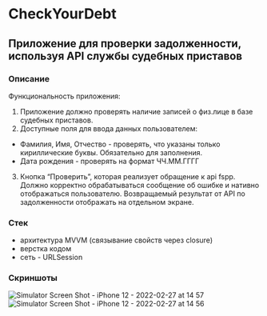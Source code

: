 # CheckYourDebt
## Приложение для проверки задолженности, используя API службы судебных приставов

### Описание

Функциональность приложения:
1. Приложение должно проверять наличие записей о физ.лице в базе судебных приставов.
2. Доступные поля для ввода данных пользователем:
* Фамилия, Имя, Отчество - проверять, что указаны только кириллические буквы. Обязательно для заполнения.
* Дата рождения - проверять на формат ЧЧ.ММ.ГГГГ
3. Кнопка “Проверить”, которая реализует обращение к api fspp. Должно корректно обрабатываться сообщение об ошибке и нативно отображаться пользователю. Возвращаемый результат от API по задолженности отображать на отдельном экране.

### Стек
* архитектура MVVM (связывание свойств через closure)
*  верстка кодом
*  сеть - URLSession


### Скриншоты
![Simulator Screen Shot - iPhone 12 - 2022-02-27 at 14 57](https://user-images.githubusercontent.com/25160645/155881875-5579ea3a-1e9b-4616-9665-47bbfc938295.png)
![Simulator Screen Shot - iPhone 12 - 2022-02-27 at 14 56](https://user-images.githubusercontent.com/25160645/155881876-32b8db0b-bd2f-496e-aec2-1386d5e8220e.png)

